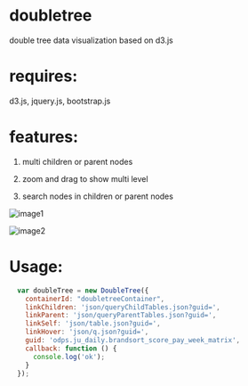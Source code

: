 # doubletree
double tree data visualization based on d3.js

requires:
===

d3.js, jquery.js, bootstrap.js

features:
===

1. multi children or parent nodes

2. zoom and drag to show multi level

3. search nodes in children or parent nodes

![image1](https://raw.githubusercontent.com/jdk137/doubletree/master/image1.png)


![image2](https://raw.githubusercontent.com/jdk137/doubletree/master/image2.png)


Usage:
===

```js
  var doubleTree = new DoubleTree({
    containerId: "doubletreeContainer",
    linkChildren: 'json/queryChildTables.json?guid=',
    linkParent: 'json/queryParentTables.json?guid=',
    linkSelf: 'json/table.json?guid=',
    linkHover: 'json/q.json?guid=',
    guid: 'odps.ju_daily.brandsort_score_pay_week_matrix',
    callback: function () {
      console.log('ok');
    }
  });
```
